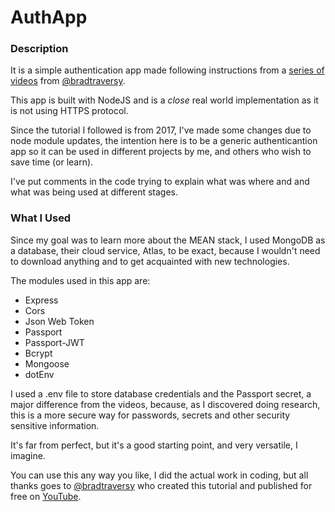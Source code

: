 # AuthApp
### Description
It is a simple authentication app made following instructions from a [series of videos](https://www.youtube.com/watch?v=uONz0lEWft0&list=PLillGF-RfqbZMNtaOXJQiDebNXjVapWPZ) from [@bradtraversy](https://github.com/bradtraversy).

This app is built with NodeJS and is a *close* real world implementation as it is not using HTTPS protocol.

Since the tutorial I followed is from 2017, I've made some changes due to node module updates,
the intention here is to be a generic authenticantion app so it can be used in different projects by me, and others who wish to save time (or learn).

 I've put comments in the code trying to explain what was where and and what was being used at different stages.
 
 ### What I Used
 
 Since my goal was to learn more about the MEAN stack, I used MongoDB as a database, their cloud service, Atlas, to be exact, because I wouldn't need
 to download anything and to get acquainted with new technologies.
 
 The modules used in this app are:
 * Express
 * Cors
 * Json Web Token
 * Passport
 * Passport-JWT
 * Bcrypt
 * Mongoose
 * dotEnv
 
 I used a .env file to store database credentials and the Passport secret, a major difference from the videos, because, as I discovered doing research,
 this is a more secure way for passwords, secrets and other security sensitive information.
 
 It's far from perfect, but it's a good starting point, and very versatile, I imagine.
 
 You can use this any way you like, I did the actual work in coding, but all thanks goes to [@bradtraversy](https://github.com/bradtraversy)
 who created this tutorial and published for free on [YouTube](https://www.youtube.com/channel/UC29ju8bIPH5as8OGnQzwJyA).
